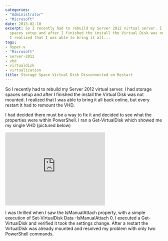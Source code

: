 ```yaml
---
categories:
- "Administrator"
- "Microsoft"
date: 2013-02-10
excerpt: So I recently had to rebuild my Server 2012 virtual server. I had storage
  spaces setup and after I finished the install the Virtual Disk was not mounted.
  I realized that I was able to bring it all...
tags:
- hyper-v
- "Microsoft"
- server-2012
- vhd
- virtualdisk
- virtualization
title: Storage Space Virtual Disk Disconnected on Restart
---
```


So I recently had to rebuild my Server 2012 virtual server. I had storage spaces setup and after I finished the install the Virtual Disk was not mounted. I realized that I was able to bring it all back online, but every restart it had to remount the VHD.

I had decided there must be a way to fix it and decided to see what the properties were within PowerShell. I ran a Get-VirtualDisk which showed me my single VHD (pictured below)

<iframe src="https://skydrive.live.com/embed?cid=9CE6817C08D7DE07&amp;resid=9CE6817C08D7DE07%211178&amp;authkey=AItSjiYemNTwDLI" height="234" width="319" frameborder="0" scrolling="no"></iframe>

I was thrilled when I saw the IsManualAttach property, with a simple execution of Set-VirtualDisk Data -IsManualAttach 0, I executed a Get-VirtualDisk and verified it took the settings change. After a restart the VirtualDisk was already mounted and resolved my problem with only two PowerShell commands.
